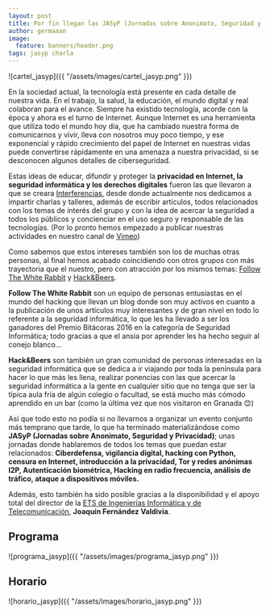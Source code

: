 ```yaml
---
layout: post
title: Por fin llegan las JASyP (Jornadas sobre Anonimato, Seguridad y Privacidad)
author: germaaan
image:
  feature: banners/header.png
tags: jasyp charla
---
```


![cartel_jasyp]({{ "/assets/images/cartel_jasyp.png" }})

En la sociedad actual, la tecnología está presente en cada detalle de nuestra vida. En el trabajo, la salud, la educación, el mundo digital y real colaboran para el avance. Siempre ha existido tecnología, acorde con la época y ahora es el turno de Internet. Aunque Internet es una herramienta que utiliza todo el mundo hoy día, que ha cambiado nuestra forma de comunicarnos y vivir, lleva con nosotros muy poco tiempo, y ese exponencial y rápido crecimiento del papel de Internet en nuestras vidas puede convertirse rápidamente en una amenaza a nuestra privacidad, si se desconocen algunos detalles de ciberseguridad.

Estas ideas de educar, difundir y proteger la **privacidad en Internet, la seguridad informática y los derechos digitales** fueron las que llevaron a que se creara [Interferencias](https://twitter.com/Inter_ferencias), desde donde actualmente nos dedicamos a impartir charlas y talleres, además de escribir artículos, todos relacionados con los temas de interés del grupo y con la idea de acercar la seguridad a todos los públicos y concienciar en el uso seguro y responsable de las tecnologías. (Por lo pronto hemos empezado a publicar nuestras actividades en nuestro canal de [Vimeo](http://vimeo.com/interferencias))

Como sabemos que estos intereses también son los de muchas otras personas, al final hemos acabado coincidiendo con otros grupos con más trayectoria que el nuestro, pero con atracción por los mismos temas: [Follow The White Rabbit](https://www.fwhibbit.es/) y [Hack&Beers](https://twitter.com/hackandbeers).

**Follow The White Rabbit** son un equipo de personas entusiastas en el mundo del hacking que llevan un blog donde son muy activos en cuanto a la publicación de unos artículos muy interesantes y de gran nivel en todo lo referente a la seguridad informática, lo que les ha llevado a ser los ganadores del Premio Bitácoras 2016 en la categoría de Seguridad Informática; todo gracias a que el ansia por aprender les ha hecho seguir al conejo blanco...

**Hack&Beers** son también un gran comunidad de personas interesadas en la seguridad informática que se dedica a ir viajando por toda la península para hacer lo que más les llena, realizar ponencias con las que acercar la seguridad informática a la gente en cualquier sitio que no tenga que ser la típica aula fría de algún colegio o facultad, se está mucho más cómodo aprendido en un bar (como la última vez que nos visitaron en Granada 😊)

Así que todo esto no podía si no llevarnos a organizar un evento conjunto más temprano que tarde, lo que ha terminado materializándose como **JASyP (Jornadas sobre Anonimato, Seguridad y Privacidad)**; unas jornadas donde hablaremos de todos los temas que puedan estar relacionados: **Ciberdefensa, vigilancia digital, hacking con Python, censura en Internet, introducción a la privacidad, Tor y redes anónimas I2P, Autenticación biométrica, Hacking en radio frecuencia, análisis de tráfico, ataque a dispositivos móviles.**

Además, esto también ha sido posible gracias a la disponibilidad y el apoyo total del director de la [ETS de Ingenierías Informática y de Telecomunicación](http://etsiit.ugr.es/), **Joaquín Fernández Valdivia**.

## Programa

![programa_jasyp]({{ "/assets/images/programa_jasyp.png" }})

## Horario

![horario_jasyp]({{ "/assets/images/horario_jasyp.png" }})
